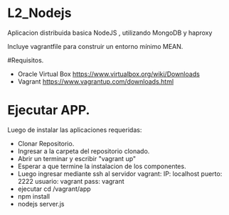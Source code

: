 # L2_Nodejs
Aplicacion distribuida basica NodeJS , utilizando MongoDB y haproxy

Incluye vagrantfile para construir un entorno mínimo MEAN.

#Requisitos.
- Oracle Virtual Box https://www.virtualbox.org/wiki/Downloads
- Vagrant https://www.vagrantup.com/downloads.html

# Ejecutar APP.

Luego de instalar las aplicaciones requeridas:
-	Clonar Repositorio.
-	Ingresar a la carpeta del repositorio clonado.
-	Abrir un terminar y escribir "vagrant up"
-	Esperar a que termine la instalacion de los componentes.
-	Luego ingresar mediante ssh al servidor vagrant:
		IP: localhost
		puerto: 2222
		usuario: vagrant
		pass: vagrant
-	ejecutar cd /vagrant/app
-	npm install 
-	nodejs server.js
